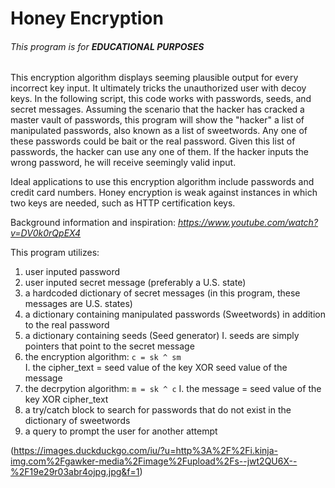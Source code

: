 # Honey Encryption
###### This program is for __EDUCATIONAL PURPOSES__
This encryption algorithm displays seeming plausible output for every incorrect key input. It ultimately tricks the unauthorized user with decoy keys. In the following script, this code works with passwords, seeds, and secret messages. Assuming the scenario that the hacker has cracked a master vault of passwords, this program will show the "hacker" a list of manipulated passwords, also known as a list of sweetwords. Any one of these passwords could be bait or the real password. Given this list of passwords, the hacker can use any one of them. If the hacker inputs the wrong password, he will receive seemingly valid input. 

Ideal applications to use this encryption algorithm include passwords and credit card numbers. Honey encryption is weak against instances in which two keys are needed, such as HTTP certification keys.

Background information and inspiration: *https://www.youtube.com/watch?v=DV0k0rQpEX4*

This program utilizes:
1. user inputed password
2. user inputed secret message (preferably a U.S. state)
3. a hardcoded dictionary of secret messages (in this program, these messages are U.S. states)
4. a dictionary containing manipulated passwords (Sweetwords) in addition to the real password
5. a dictionary containing seeds (Seed generator)
	I. seeds are simply pointers that point to the secret message
6. the encryption algorithm: `c = sk ^ sm`    
	I. the cipher_text = seed value of the key XOR seed value of the message
7. the decrpytion algorithm: `m = sk ^ c`
	I. the message = seed value of the key XOR cipher_text
8. a try/catch block to search for passwords that do not exist in the dictionary of sweetwords
9. a query to prompt the user for another attempt

(https://images.duckduckgo.com/iu/?u=http%3A%2F%2Fi.kinja-img.com%2Fgawker-media%2Fimage%2Fupload%2Fs--jwt2QU6X--%2F19e29r03abr4ojpg.jpg&f=1)
